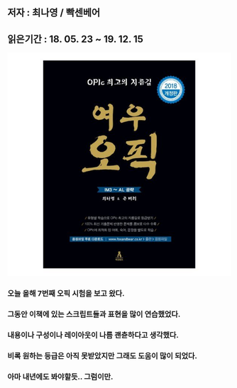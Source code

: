 ## 저자 : 최나영 / 빡센베어

## 읽은기간 : 18. 05. 23  ~ 19. 12. 15

![Smithsonian Image](../../public/images/books-images/opicbook.jpg)

### 오늘 올해 7번째 오픽 시험을 보고 왔다.

### 그동안 이책에 있는 스크립트들과 표현을 많이 연습했었다.

### 내용이나 구성이나 레이아웃이 나름 괜츈하다고 생각했다.

### 비록 원하는 등급은 아직 못받았지만 그래도 도움이 많이 되었다.

### 아마 내년에도 봐야할듯.. 그럼이만.

